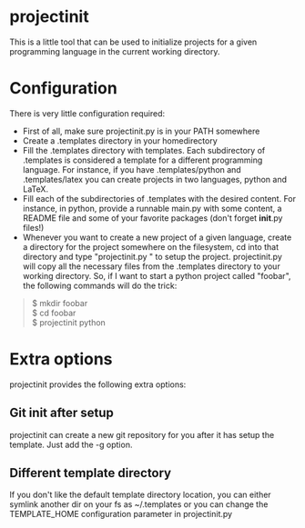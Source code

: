 projectinit
===========

This is a little tool that can be used to initialize projects for a given programming language in the current working directory.

Configuration
=============

There is very little configuration required:

- First of all, make sure projectinit.py is in your PATH somewhere
- Create a .templates directory in your homedirectory
- Fill the .templates directory with templates. Each subdirectory of .templates is considered a template for a different programming language. For instance, if you have .templates/python and .templates/latex you can create projects in two languages, python and LaTeX. 
- Fill each of the subdirectories of .templates with the desired content. For instance, in python, provide a runnable main.py with some content, a README file and some of your favorite packages (don't forget __init__.py files!)
- Whenever you want to create a new project of a given language, create a directory for the project somewhere on the filesystem, cd into that directory and type "projectinit.py <language>" to setup the project. projectinit.py will copy all the necessary files from the .templates directory to your working directory. So, if I want to start a python project called "foobar", the following commands will do the trick:

> $ mkdir foobar  
> $ cd foobar  
> $ projectinit python  

Extra options
=============
projectinit provides the following extra options:

Git init after setup
--------------------

projectinit can create a new git repository for you after it has setup the template. Just add the -g option.

Different template directory
----------------------------

If you don't like the default template directory location, you can either symlink another dir on your fs as ~/.templates or you can change the TEMPLATE_HOME configuration parameter in projectinit.py


